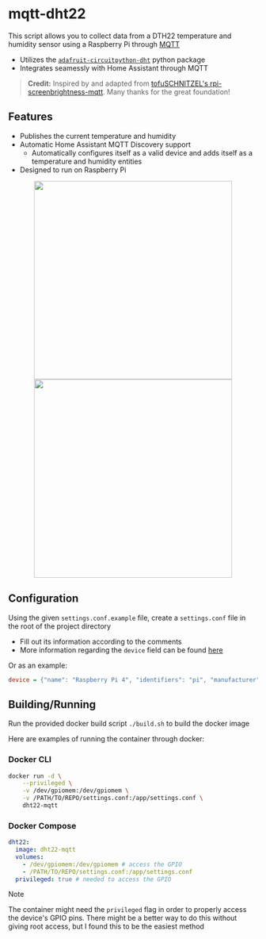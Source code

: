 # mqtt-dht22

This script allows you to collect data from a DTH22 temperature and humidity sensor using a Raspberry Pi through [MQTT](https://mqtt.org/)

- Utilizes the [`adafruit-circuitpython-dht`](https://github.com/adafruit/Adafruit_CircuitPython_DHT?tab=readme-ov-file) python package
- Integrates seamessly with Home Assistant through MQTT

> **Credit:** Inspired by and adapted from [tofuSCHNITZEL's rpi-screenbrightness-mqtt](https://github.com/tofuSCHNITZEL/rpi-screenbrightness-mqtt/blob/master/rpi_screenbrightness_mqtt/run.py). Many thanks for the great foundation!

## Features

- Publishes the current temperature and humidity
- Automatic Home Assistant MQTT Discovery support
  - Automatically configures itself as a valid device and adds itself as a temperature and humidity entities
- Designed to run on Raspberry Pi

<p align="center">
  <img src="https://github.com/user-attachments/assets/51dba611-1bb3-4545-951d-609ac66dc059" style="height:400px"/>
  <img src="https://github.com/user-attachments/assets/d5cce315-9bed-4bb8-b321-89d36aa65c20" style="height:400px"/>
</p>

## Configuration

Using the given `settings.conf.example` file, create a `settings.conf` file in the root of the project directory

- Fill out its information according to the comments
- More information regarding the `device` field can be found [here](https://www.home-assistant.io/integrations/mqtt/#discovery-examples-with-component-discovery)

Or as an example:

```ini
device = {"name": "Raspberry Pi 4", "identifiers": "pi", "manufacturer": "Raspberry Pi Foundation", "model": "4B"}
```

## Building/Running

Run the provided docker build script `./build.sh` to build the docker image

Here are examples of running the container through docker:

### Docker CLI

```bash
docker run -d \
    --privileged \
    -v /dev/gpiomem:/dev/gpiomem \
    -v /PATH/TO/REPO/settings.conf:/app/settings.conf \
    dht22-mqtt
```

### Docker Compose

```yaml
dht22:
  image: dht22-mqtt
  volumes:
    - /dev/gpiomem:/dev/gpiomem # access the GPIO
    - /PATH/TO/REPO/settings.conf:/app/settings.conf
  privileged: true # needed to access the GPIO
```

> [!NOTE]
> The container might need the `privileged` flag in order to properly access the device's GPIO pins. There might be a better way to do this without giving root access, but I found this to be the easiest method
